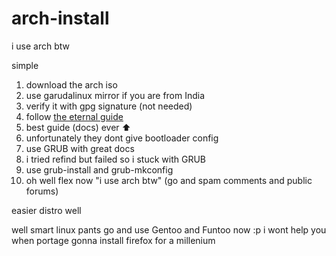 # arch-install
i use arch btw

simple
1. download the arch iso
2. use garudalinux mirror if you are from India
3. verify it with gpg signature (not needed)
4. follow [the eternal guide](https://wiki.archlinux.org/title/Installation_guide)
5. best guide (docs) ever ⬆️
6. unfortunately they dont give bootloader config
7. use GRUB with great docs
8. i tried refind but failed so i stuck with GRUB
9. use grub-install and grub-mkconfig
10. oh well flex now "i use arch btw" (go and spam comments and public forums)

easier distro well

well smart linux pants go and use Gentoo and Funtoo now :p
i wont help you when portage gonna install firefox for a millenium
